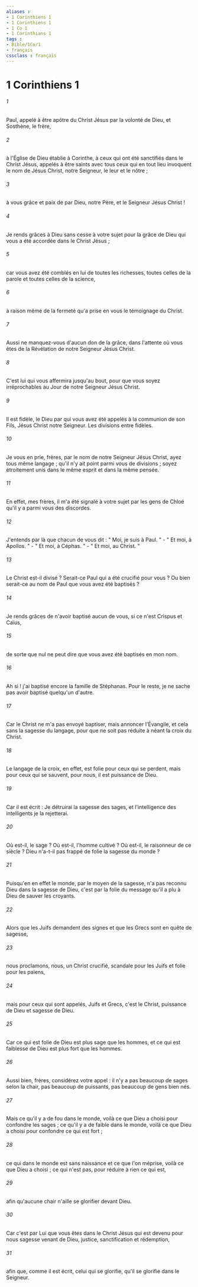 ```yaml
---
aliases : 
- 1 Corinthiens 1
- 1 Corinthiens 1
- 1 Co 1
- 1 Corinthians 1
tags : 
- Bible/1Co/1
- français
cssclass : français
---
```


# 1 Corinthiens 1

###### 1
Paul, appelé à être apôtre du Christ Jésus par la volonté de Dieu, et Sosthène, le frère, 
###### 2
à l'Église de Dieu établie à Corinthe, à ceux qui ont été sanctifiés dans le Christ Jésus, appelés à être saints avec tous ceux qui en tout lieu invoquent le nom de Jésus Christ, notre Seigneur, le leur et le nôtre ; 
###### 3
à vous grâce et paix de par Dieu, notre Père, et le Seigneur Jésus Christ ! 
###### 4
Je rends grâces à Dieu sans cesse à votre sujet pour la grâce de Dieu qui vous a été accordée dans le Christ Jésus ; 
###### 5
car vous avez été comblés en lui de toutes les richesses, toutes celles de la parole et toutes celles de la science, 
###### 6
à raison même de la fermeté qu'a prise en vous le témoignage du Christ. 
###### 7
Aussi ne manquez-vous d'aucun don de la grâce, dans l'attente où vous êtes de la Révélation de notre Seigneur Jésus Christ. 
###### 8
C'est lui qui vous affermira jusqu'au bout, pour que vous soyez irréprochables au Jour de notre Seigneur Jésus Christ. 
###### 9
Il est fidèle, le Dieu par qui vous avez été appelés à la communion de son Fils, Jésus Christ notre Seigneur. Les divisions entre fidèles. 
###### 10
Je vous en prie, frères, par le nom de notre Seigneur Jésus Christ, ayez tous même langage ; qu'il n'y ait point parmi vous de divisions ; soyez étroitement unis dans le même esprit et dans la même pensée. 
###### 11
En effet, mes frères, il m'a été signalé à votre sujet par les gens de Chloé qu'il y a parmi vous des discordes. 
###### 12
J'entends par là que chacun de vous dit : " Moi, je suis à Paul. " - " Et moi, à Apollos. " - " Et moi, à Céphas. " - " Et moi, au Christ. " 
###### 13
Le Christ est-il divisé ? Serait-ce Paul qui a été crucifié pour vous ? Ou bien serait-ce au nom de Paul que vous avez été baptisés ? 
###### 14
Je rends grâces de n'avoir baptisé aucun de vous, si ce n'est Crispus et Caïus, 
###### 15
de sorte que nul ne peut dire que vous avez été baptisés en mon nom. 
###### 16
Ah si ! j'ai baptisé encore la famille de Stéphanas. Pour le reste, je ne sache pas avoir baptisé quelqu'un d'autre. 
###### 17
Car le Christ ne m'a pas envoyé baptiser, mais annoncer l'Évangile, et cela sans la sagesse du langage, pour que ne soit pas réduite à néant la croix du Christ. 
###### 18
Le langage de la croix, en effet, est folie pour ceux qui se perdent, mais pour ceux qui se sauvent, pour nous, il est puissance de Dieu. 
###### 19
Car il est écrit : Je détruirai la sagesse des sages, et l'intelligence des intelligents je la rejetterai. 
###### 20
Où est-il, le sage ? Où est-il, l'homme cultivé ? Où est-il, le raisonneur de ce siècle ? Dieu n'a-t-il pas frappé de folie la sagesse du monde ? 
###### 21
Puisqu'en en effet le monde, par le moyen de la sagesse, n'a pas reconnu Dieu dans la sagesse de Dieu, c'est par la folie du message qu'il a plu à Dieu de sauver les croyants. 
###### 22
Alors que les Juifs demandent des signes et que les Grecs sont en quête de sagesse, 
###### 23
nous proclamons, nous, un Christ crucifié, scandale pour les Juifs et folie pour les païens, 
###### 24
mais pour ceux qui sont appelés, Juifs et Grecs, c'est le Christ, puissance de Dieu et sagesse de Dieu. 
###### 25
Car ce qui est folie de Dieu est plus sage que les hommes, et ce qui est faiblesse de Dieu est plus fort que les hommes. 
###### 26
Aussi bien, frères, considérez votre appel : il n'y a pas beaucoup de sages selon la chair, pas beaucoup de puissants, pas beaucoup de gens bien nés. 
###### 27
Mais ce qu'il y a de fou dans le monde, voilà ce que Dieu a choisi pour confondre les sages ; ce qu'il y a de faible dans le monde, voilà ce que Dieu a choisi pour confondre ce qui est fort ; 
###### 28
ce qui dans le monde est sans naissance et ce que l'on méprise, voilà ce que Dieu a choisi ; ce qui n'est pas, pour réduire à rien ce qui est, 
###### 29
afin qu'aucune chair n'aille se glorifier devant Dieu. 
###### 30
Car c'est par Lui que vous êtes dans le Christ Jésus qui est devenu pour nous sagesse venant de Dieu, justice, sanctification et rédemption, 
###### 31
afin que, comme il est écrit, celui qui se glorifie, qu'il se glorifie dans le Seigneur. 
